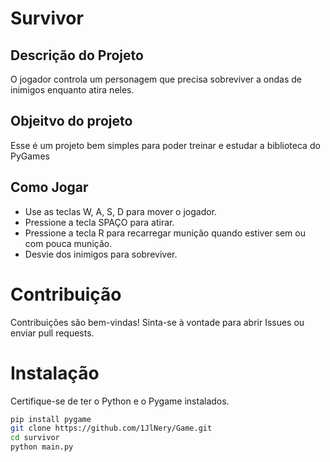 # Survivor

## Descrição do Projeto
O jogador controla um personagem que precisa sobreviver a ondas de inimigos enquanto atira neles. 

## Objeitvo do projeto
Esse é um projeto bem simples para poder treinar e estudar a biblioteca do PyGames

## Como Jogar
- Use as teclas W, A, S, D para mover o jogador.
- Pressione a tecla SPAÇO para atirar.
- Pressione a tecla R para recarregar munição quando estiver sem ou com pouca munição.
- Desvie dos inimigos para sobreviver.

# Contribuição
Contribuições são bem-vindas! Sinta-se à vontade para abrir Issues ou enviar pull requests.

# Instalação
Certifique-se de ter o Python e o Pygame instalados.
```bash
pip install pygame
git clone https://github.com/1JlNery/Game.git
cd survivor
python main.py
